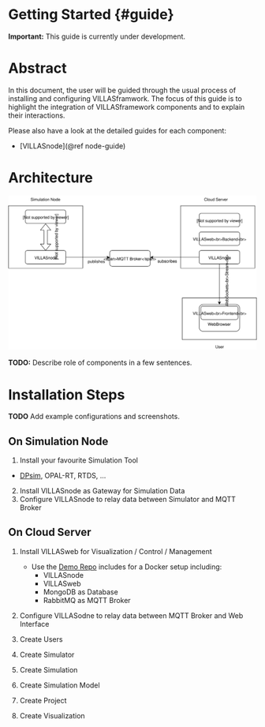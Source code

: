 # Getting Started {#guide}

**Important:** This guide is currently under development.

# Abstract

In this document, the user will be guided through the usual process of installing and configuring VILLASframwork.
The focus of this guide is to highlight the integration of VILLASframework components and to explain their interactions.

Please also have a look at the detailed guides for each component:

- [VILLASnode](@ref node-guide)

# Architecture

![](figures/VILLAS_Standard_Setup.svg)

**TODO:** Describe role of components in a few sentences.

# Installation Steps

**TODO** Add example configurations and screenshots.

## On Simulation Node

1. Install your favourite Simulation Tool
  - [DPsim](https://git.rwth-aachen.de/acs/public/simulation/dpsim), OPAL-RT, RTDS, ...
2. Install VILLASnode as Gateway for Simulation Data
3. Configure VILLASnode to relay data between Simulator and MQTT Broker

## On Cloud Server

1. Install VILLASweb for Visualization / Control / Management
   - Use the [Demo Repo](https://git.rwth-aachen.de/acs/public/villas/Demo) includes for a Docker setup including:
     - VILLASnode
     - VILLASweb
     - MongoDB as Database
     - RabbitMQ as MQTT Broker

2. Configure VILLASodne to relay data between MQTT Broker and Web Interface

4. Create Users
5. Create Simulator
6. Create Simulation
7. Create Simulation Model
8. Create Project
9. Create Visualization
